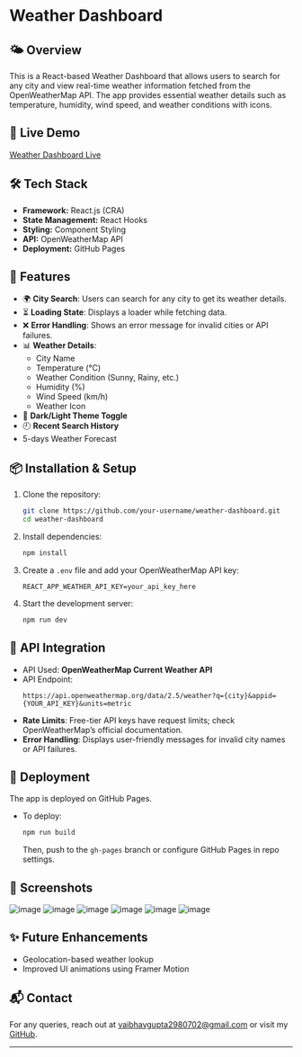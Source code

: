 # Weather Dashboard

## 🌤️ Overview
This is a React-based Weather Dashboard that allows users to search for any city and view real-time weather information fetched from the OpenWeatherMap API. The app provides essential weather details such as temperature, humidity, wind speed, and weather conditions with icons.

## 🚀 Live Demo
[Weather Dashboard Live](https://ervg0203.github.io/weather-dashboard/)

## 🛠 Tech Stack
- **Framework:** React.js (CRA)
- **State Management:** React Hooks
- **Styling:** Component Styling 
- **API:** OpenWeatherMap API
- **Deployment:** GitHub Pages

## 🔧 Features
- 🌍 **City Search**: Users can search for any city to get its weather details.
- ⏳ **Loading State**: Displays a loader while fetching data.
- ❌ **Error Handling**: Shows an error message for invalid cities or API failures.
- 📊 **Weather Details**:
  - City Name
  - Temperature (°C)
  - Weather Condition (Sunny, Rainy, etc.)
  - Humidity (%)
  - Wind Speed (km/h)
  - Weather Icon
- 🌙 **Dark/Light Theme Toggle** 
- 🕘 **Recent Search History**
- 5-days Weather Forecast

## 📦 Installation & Setup
1. Clone the repository:
   ```bash
   git clone https://github.com/your-username/weather-dashboard.git
   cd weather-dashboard
   ```
2. Install dependencies:
   ```bash
   npm install
   ```
3. Create a `.env` file and add your OpenWeatherMap API key:
   ```env
   REACT_APP_WEATHER_API_KEY=your_api_key_here
   ```
4. Start the development server:
   ```bash
   npm run dev
   ```

## 🔌 API Integration
- API Used: **OpenWeatherMap Current Weather API**
- API Endpoint:
  ```
  https://api.openweathermap.org/data/2.5/weather?q={city}&appid={YOUR_API_KEY}&units=metric
  ```
- **Rate Limits**: Free-tier API keys have request limits; check OpenWeatherMap’s official documentation.
- **Error Handling**: Displays user-friendly messages for invalid city names or API failures.

## 🚀 Deployment
The app is deployed on GitHub Pages.
- To deploy:
  ```bash
  npm run build
  ```
  Then, push to the `gh-pages` branch or configure GitHub Pages in repo settings.

## 📸 Screenshots
![image](https://github.com/user-attachments/assets/22b0dd88-22dd-48f4-8b14-b641f81a647f)
![image](https://github.com/user-attachments/assets/f44e72f2-218e-4c40-875c-35a504a5d19b)
![image](https://github.com/user-attachments/assets/40cdf51d-a626-48b0-bdea-8c26ecc302f6)
![image](https://github.com/user-attachments/assets/cbb16956-9768-4866-b05d-d5d7872e12ab)
![image](https://github.com/user-attachments/assets/e3a4440e-942d-48c1-929b-8c87327475f1)
![image](https://github.com/user-attachments/assets/d5ddd310-a380-4480-8fd7-28c82ef52a04)

## ✨ Future Enhancements
- Geolocation-based weather lookup
- Improved UI animations using Framer Motion

## 📬 Contact
For any queries, reach out at [vaibhavgupta2980702@gmail.com](mailto:vaibhavgupta2980702@gmail.com) or visit my [GitHub](https://github.com/ervg0203).

---
